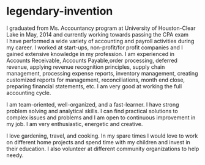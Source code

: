 # legendary-invention
I graduated from Ms. Accountancy program at University of Houston-Clear Lake in May, 2014 and currently working towards passing the CPA exam  
I have performed a wide variety of accounting and payroll activities during my career. I worked at start-ups, non-profit/for profit  companies and I gained extensive knowledge in my profession. I am experienced in Accounts Receivable, Accounts Payable,order processing, deferred revenue, applying revenue recognition principles, supply chain management, processing expense reports, inventory management, creating customized reports for management, reconciliations, month end close, preparing financial statements,  etc. I am very good at working the full accounting cycle.

I am team-oriented, well-organized, and a fast-learner. I have strong problem solving and analytical skills. I can find practical solutions to complex issues and problems and I am open to continuous improvement in my job. I am very enthusiastic, energetic and creative. 

I love gardening, travel, and cooking. In my spare times I would love to work on different home projects and spend time with my children and invest in their education. I also volunteer at different community organizations to help needy.
